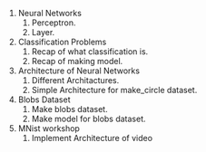 1. Neural Networks
   1. Perceptron.
   2. Layer.
2. Classification Problems
   1. Recap of what classification is.
   2. Recap of making model.
3. Architecture of Neural Networks
   1. Different Architactures.
   2. Simple Architecture for make_circle dataset.
4. Blobs Dataset
   1. Make blobs dataset.
   2. Make model for blobs dataset.
5. MNist workshop
   1. Implement Architecture of video